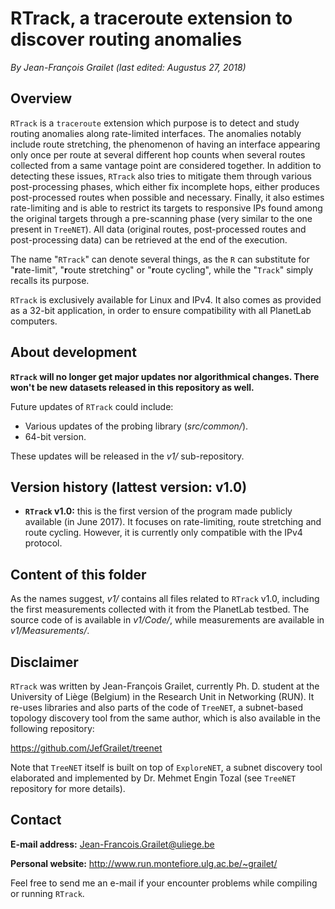 # RTrack, a traceroute extension to discover routing anomalies

*By Jean-François Grailet (last edited: Augustus 27, 2018)*

## Overview

`RTrack` is a `traceroute` extension which purpose is to detect and study routing anomalies along rate-limited interfaces. The anomalies notably include route stretching, the phenomenon of having an interface appearing only once per route at several different hop counts when several routes collected from a same vantage point are considered together. In addition to detecting these issues, `RTrack` also tries to mitigate them through various post-processing phases, which either fix incomplete hops, either produces post-processed routes when possible and necessary. Finally, it also estimes rate-limiting and is able to restrict its targets to responsive IPs found among the original targets through a pre-scanning phase (very similar to the one present in `TreeNET`). All data (original routes, post-processed routes and post-processing data) can be retrieved at the end of the execution.

The name "`RTrack`" can denote several things, as the `R` can substitute for "**r**ate-limit", "**r**oute stretching" or "**r**oute cycling", while the "`Track`" simply recalls its purpose.

`RTrack` is exclusively available for Linux and IPv4. It also comes as provided as a 32-bit application, in order to ensure compatibility with all PlanetLab computers.

## About development

**`RTrack` will no longer get major updates nor algorithmical changes. There won't be new datasets released in this repository as well.**

Future updates of `RTrack` could include:

* Various updates of the probing library (*src/common/*).
* 64-bit version.

These updates will be released in the *v1/* sub-repository.

## Version history (lattest version: v1.0)

* **`RTrack` v1.0:** this is the first version of the program made publicly available (in June 2017). It focuses on rate-limiting, route stretching and route cycling. However, it is currently only compatible with the IPv4 protocol.

## Content of this folder

As the names suggest, *v1/* contains all files related to `RTrack` v1.0, including the first measurements collected with it from the PlanetLab testbed. The source code of is available in *v1/Code/*, while measurements are available in *v1/Measurements/*.

## Disclaimer

`RTrack` was written by Jean-François Grailet, currently Ph. D. student at the University of Liège (Belgium) in the Research Unit in Networking (RUN). It re-uses libraries and also parts of the code of `TreeNET`, a subnet-based topology discovery tool from the same author, which is also available in the following repository:

https://github.com/JefGrailet/treenet

Note that `TreeNET` itself is built on top of `ExploreNET`, a subnet discovery tool elaborated and implemented by Dr. Mehmet Engin Tozal (see `TreeNET` repository for more details).

## Contact

**E-mail address:** Jean-Francois.Grailet@uliege.be

**Personal website:** http://www.run.montefiore.ulg.ac.be/~grailet/

Feel free to send me an e-mail if your encounter problems while compiling or running `RTrack`.
